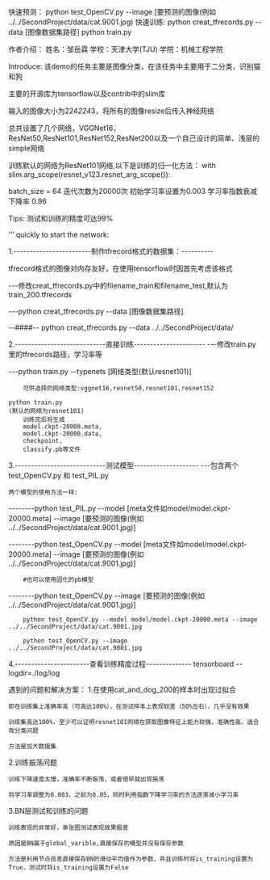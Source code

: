 
快速预测：
       python test_OpenCV.py --image [要预测的图像(例如 ../../SecondProject/data/cat.9001.jpg)
快速训练:
       python creat_tfrecords.py --data [图像数据集路径]
       python train.py

作者介绍：
姓名：邹岳霖
学校：天津大学(TJU)
学院：机械工程学院

Introduce:
该demo的任务主要是图像分类，在该任务中主要用于二分类，识别猫和狗

主要的开源库为tensorflow以及contrib中的slim库

输入的图像大小为224*224*3，将所有的图像resize后传入神经网络

总共设置了几个网络，VGGNet16，ResNet50,ResNet101,ResNet152,ResNet200以及一个自己设计的简单、浅层的simple网络

训练默认的网络为ResNet101网络,以下是训练的归一化方法：
    with slim.arg_scope(resnet_v123.resnet_arg_scope()):
    
batch_size = 64
迭代次数为20000次
初始学习率设置为0.003
学习率指数衰减下降率 0.96

Tips:
    测试和训练的精度可达99%

’‘’
quickly to start the network:

1.------------------------制作tfrecord格式的数据集：----------

tfrecord格式的图像对内存友好，在使用tensorflow时因首先考虑该格式

---修改creat_tfrecords.py中的filename_train和filename_test,默认为train_200.tfrecords

---python creat_tfrecords.py --data [图像数据集路径]

--####--
        python creat_tfrecords.py --data ../../SecondProject/data/

2.----------------------------直接训练----------------------
---修改train.py里的tfrecords路径，学习率等

---python train.py --typenets [网络类型(默认resnet101)]

        可供选择的网络类型:vggnet16,resnet50,resnet101,resnet152
        
    python train.py 
    (默认的网络为resnet101)
        训练完后将生成
        model.ckpt-20000.meta,
        model.ckpt-20000.data,
        checkpoint,
        classify.pb等文件
        
3.----------------------------测试模型--------------------
---包含两个test_OpenCV.py 和 test_PIL.py
    
    
    两个模型的使用方法一样:
    
--------python test_PIL.py --model [meta文件如model/model.ckpt-20000.meta] --image [要预测的图像(例如 ../../SecondProject/data/cat.9001.jpg)]
        
--------python test_OpenCV.py --model [meta文件如model/model.ckpt-20000.meta] --image [要预测的图像(例如 ../../SecondProject/data/cat.9001.jpg)]

        #也可以使用固化的pb模型
--------python test_OpenCV.py --image [要预测的图像(例如 ../../SecondProject/data/cat.9001.jpg)]

        python test_OpenCV.py --model model/model.ckpt-20000.meta --image ../../SecondProject/data/cat.9001.jpg
        
        python test_OpenCV.py --image ../../SecondProject/data/cat.9001.jpg

4.-----------------------查看训练精度过程--------------
        tensorboard --logdir=./log/log
        
        
        

遇到的问题和解决方案：
1.在使用cat_and_dog_200的样本时出现过拟合

    即在训练集上准确率高（可高达100%），在测试样本上表现较差（50%左右），几乎没有效果
    
    训练集高达100%，至少可以证明resnet101网络在获取图像特征上能力较强，准确性高，适合改分类问题
    
    方法是加大数据集

2.训练振荡问题
    
    训练下降速度太慢，准确率不断振荡，或者很早就出现振荡
    
    将学习率调整为0.003，之前为0.05，同时利用指数下降学习率的方法逐渐减小学习率
    
3.BN层测试和训练的问题
    
    训练表现的非常好，单张图测试表现效果极差
    
    原因是BN属于global_varible,直接保存的模型并没有保存参数
    
    方法是利用节点信息直接保存BN的滑动平均值作为参数，并且训练时将is_training设置为True，测试时将is_training设置为False
    
    
        
